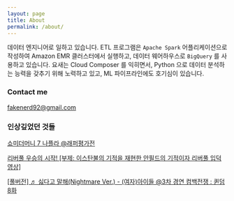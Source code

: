 ```yaml
---
layout: page
title: About
permalink: /about/
---
```


데이터 엔지니어로 일하고 있습니다. ETL 프로그램은 `Apache Spark` 어플리케이션으로 작성하여 Amazon EMR 클러스터에서 실행하고, 데이터 웨어하우스로 `BigQuery` 를 사용하고 있습니다. 요새는 Cloud Composer 를 익히면서, Python 으로 데이터 분석하는 능력을 갖추기 위해 노력하고 있고, ML 파이프라인에도 호기심이 있습니다.

### Contact me

[fakenerd92@gmail.com](mailto:fakenerd92@gmail.com)

### 인상깊었던 것들

[쇼미더머니 7 나플라 @래퍼평가전](https://tv.naver.com/v/3998689)

[리버풀 우승의 시작! [부제: 이스탄불의 기적을 재현한 안필드의 기적이자 리버풀 입덕 영상]](https://www.youtube.com/watch?v=LRdIgwiPH0g)

[[풀버전] ♬ 싫다고 말해(Nightmare Ver.) - (여자)아이들 @3차 경연 컴백전쟁 : 퀸덤 8화](https://www.youtube.com/watch?v=QTjZJzYWzEU)
